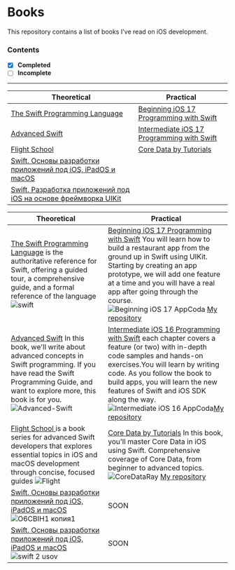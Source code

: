 # Books
This repository contains a list of books I've read on iOS development.
### Contents  
 - [x] **Completed**
 - [ ] **Incomplete**
---
| Theoretical   | Practical |
| ------------- | ------------- |
| [The Swift Programming Language](#1)  | [Beginning iOS 17 Programming with Swift](#5)  |
| [Advanced Swift](#7) | [Intermediate iOS 17 Programming with Swift](#6) | 
| [Flight School](#4) | [Core Data by Tutorials](#8) | 
| [Swift. Основы разработки приложений под iOS, iPadOS и macOS](#2)  |   | 
| [Swift. Разработка приложений под iOS на основе фреймворка UIKit](#3) |   |

| Theoretical   | Practical |
| ------------- | ------------- |
| <a name="1"></a> [The Swift Programming Language](https://docs.swift.org/swift-book/documentation/the-swift-programming-language/) is the authoritative reference for Swift, offering a guided tour, a comprehensive guide, and a formal reference of the language ![swift](https://github.com/mrgsdev/Books/assets/157994617/d5b8ed67-2834-4ff3-9c9a-e2bc5c77a0d0)  | <a name="5"></a> [Beginning iOS 17 Programming with Swift](https://www.appcoda.com/swift/) You will learn how to build a restaurant app from the ground up in Swift using UIKit. Starting by creating an app prototype, we will add one feature at a time and you will have a real app after going through the course. ![Beginning iOS 17 AppCoda](https://github.com/mrgsdev/Books/assets/157994617/ed703cbb-fda3-486c-a8de-dacec17dedd0) [My repository](https://github.com/mrgsdev/AppCoda/tree/main/UIKit/Beginning%20iOS%20Programming%20with%20Swift) |
| <a name="7"></a> [Advanced Swift](https://www.objc.io/books/advanced-swift/) In this book, we'll write about advanced concepts in Swift programming. If you have read the Swift Programming Guide, and want to explore more, this book is for you. ![Advanced-Swift](https://github.com/mrgsdev/Books/assets/157994617/bb899dd2-f2e4-440b-ba37-eb469f38fb6f) | <a name="6"></a> [Intermediate iOS 16 Programming with Swift](https://www.appcoda.com/intermediate-swift-programming-book/) each chapter covers a feature (or two) with in-depth code samples and hands-on exercises.You will learn by writing code. As you follow the book to build apps, you will learn the new features of Swift and iOS SDK along the way. ![Intermediate iOS 16 AppCoda](https://github.com/mrgsdev/Books/assets/157994617/e16f598f-2151-493d-b3ec-44587dcfff5d)[My repository](https://github.com/mrgsdev/AppCoda/tree/main/UIKit/Intermediate%20iOS%20Programming%20with%20Swift) | 
| <a name="4"></a> [Flight School ](https://flight.school/) is a book series for advanced Swift developers that explores essential topics in iOS and macOS development through concise, focused guides ![Flight](https://github.com/mrgsdev/Books/assets/157994617/43f6668e-98d0-4c81-8008-a80b7179af78) | <a name="8"></a> [Core Data by Tutorials](https://www.kodeco.com/books/core-data-by-tutorials/v8.0) In this book, you'll master Core Data in iOS using Swift. Comprehensive coverage of Core Data, from beginner to advanced topics. ![CoreDataRay](https://github.com/mrgsdev/Books/assets/157994617/c7d990a9-8e39-496c-b762-3b80c1577ff2) [My repository](https://github.com/mrgsdev/Various_Tutorials/tree/main/Books%20Tutorials/UIKit/Core%20Data%20by%20Tutorials) | 
| <a name="2"></a> [Swift. Основы разработки приложений под iOS, iPadOS и macOS](https://swiftme.ru/product/kniga-swift-razrabotka-prilozhenij-pod-ios-i-ipados-6-e-izdanie-kniga-1/) ![O6CBIH1 копия1](https://github.com/mrgsdev/Books/assets/157994617/15e5aeee-92ef-4372-a7fd-ffcc8ebfbb09) | SOON  | 
| <a name="3"></a> [Swift. Основы разработки приложений под iOS, iPadOS и macOS](https://swiftme.ru/product/kniga-swift-razrabotka-prilozhenij-pod-ios-i-ipados-6-e-izdanie-kniga-1/) ![swift 2 usov](https://github.com/mrgsdev/Books/assets/157994617/99e8bca7-450e-4d69-92c2-98bba98199bb) | SOON |
 
 
 
 



